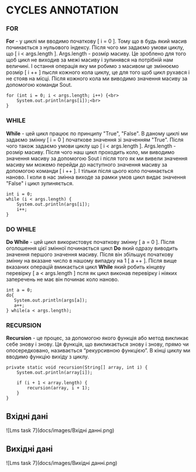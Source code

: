 # CYCLES ANNOTATION

  ### FOR
 
 __For__ - у циклі ми вводимо початкову [ і = 0 ]. Тому що в будь який масив
 починається з нульового індексу. Після чого ми задаємо умови циклу, що 
 [ і < args.length ]. Аrgs.length - розмір масиву. Це зроблено для того щоб 
 цикл не виходив за межі масиву і зупинявся на потрібній нам величині. І 
 остання операція яку ми робимо з масивом це змінюємо розмір [ і ++ ] 
 пысля кожного кола циклу, це для того щоб цикл рухався і не стояв на місці. 
 Після кожного кола ми виводимо значення масиву за допомогою команди Sout.

    for (int i = 0; i < args.length; i++) {<br>
        System.out.println(args[i]);<br>
    }

  ### WHILE
 
 __While__ - цей цикл працює по принципу "True", "False". В даному циклі
 ми задаємо змінну [ і = 0 ] початкове значення зі значенням "True". Після 
 чого також задаємо умови циклу що [ і < args.length ]. Аrgs.length - розмір
 масиву. Після чого наш цикл проходить коло, ми виводимо значення масиву за 
 допомогою Sout і після того як ми вивели значення масиву ми можемо перейди 
 до наступного значення масиву за допомогою команди [ і ++ ]. І тільки після 
 цього коло починається наново. І коли в нас змінна виходе за рамки умов цикл
 видає значення "False" і цикл зупиняється.

    int i = 0;
    while (i < args.length) {
        System.out.println(args[i]);
        i++;
    }
 
  ### DO WHILE

 __Do While__ - цей цикл використовує початкову змінну [ а = 0 ]. 
 Після оголошення цієї змінної починається цикл __Do__ який одразу виводить 
 значення першого значення масиву. Після він збільшує початкову змінну на 
 вказане число в нашому випадку на 1 [ а ++ ]. Після вище вказаних операцій 
 вмикається цикл __While__ який робить кінцеву перевірку [ а < args.length ] 
 псля як цикл виконав перевірку і ніяких заперечень не має він починає коло 
 наново.

    іnt a = 0;
    do{
       System.out.println(args[a]);
       a++;
    } while(a < args.length);

  ### RECURSION 

 __Recursion__ - це процес, за допомогою якого функція або метод викликає 
 себе знову і знову. Ця функція, що викликається знову і знову, прямо чи 
 опосередковано, називається “рекурсивною функцією”. В кінці циклу ми 
 вводимо функцію вихіду з циклу.

    private static void recursion(String[] array, int i) {
        System.out.println(array[i]);

        if (i + 1 < array.length) {
            recursion(array, i + 1);
        }
    }
 ## Вхідні дані

![Lms task 7](docs/images/Вхідні данні.png)

 ## Вихідні дані

![Lms task 7](docs/images/Вихідні данні.png)